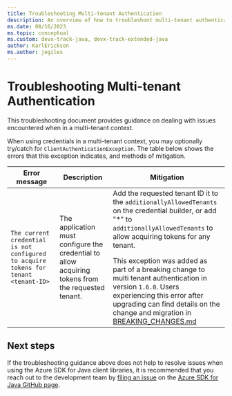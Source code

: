 ```yaml
---
title: Troubleshooting Multi-tenant Authentication
description: An overview of how to troubleshoot multi-tenant authentication issues
ms.date: 08/16/2023
ms.topic: conceptual
ms.custom: devx-track-java, devx-track-extended-java
author: KarlErickson
ms.author: jogiles
---
```


# Troubleshooting Multi-tenant Authentication

This troubleshooting document provides guidance on dealing with issues encountered when in a multi-tenant context.

When using credentials in a multi-tenant context, you may optionally try/catch for `ClientAuthenticationException`. The table below shows the errors that this exception indicates, and methods of mitigation.

| Error message                                                                       | Description                                                                                        | Mitigation                                                                                                                                                                                                                                                                                                                                                                                                                                                                                                                  |
|-------------------------------------------------------------------------------------|----------------------------------------------------------------------------------------------------|-----------------------------------------------------------------------------------------------------------------------------------------------------------------------------------------------------------------------------------------------------------------------------------------------------------------------------------------------------------------------------------------------------------------------------------------------------------------------------------------------------------------------------|
| `The current credential is not configured to acquire tokens for tenant <tenant-ID>` | The application must configure the credential to allow acquiring tokens from the requested tenant. | Add the requested tenant ID it to the `additionallyAllowedTenants` on the credential builder, or add \"*\" to `additionallyAllowedTenants` to allow acquiring tokens for any tenant.</p>This exception was added as part of a breaking change to multi tenant authentication in version `1.6.0`. Users experiencing this error after upgrading can find details on the change and migration in [BREAKING_CHANGES.md](https://github.com/Azure/azure-sdk-for-java/blob/main/sdk/identity/azure-identity/BREAKING_CHANGES.md) |

## Next steps

If the troubleshooting guidance above does not help to resolve issues when using the Azure SDK for Java client libraries, it is recommended that you reach out to the development team by [filing an issue][azsdkjava_github_repo_new_issue] on the [Azure SDK for Java GitHub page][azsdkjava_github_repo].

<!-- LINKS -->
[azsdkjava_github_repo]: https://github.com/Azure/azure-sdk-for-java
[azsdkjava_github_repo_new_issue]: https://github.com/Azure/azure-sdk-for-java/issues/new/choose
